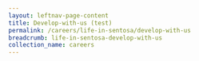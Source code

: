 ```yaml
---
layout: leftnav-page-content
title: Develop-with-us (test)
permalink: /careers/life-in-sentosa/develop-with-us
breadcrumb: life-in-sentosa-develop-with-us
collection_name: careers
---
```

